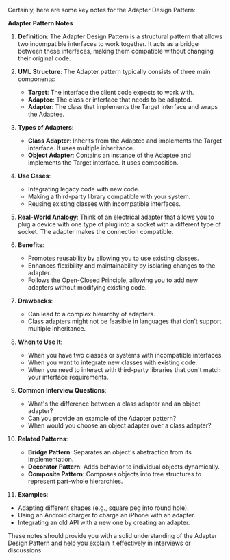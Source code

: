 Certainly, here are some key notes for the Adapter Design Pattern:

**Adapter Pattern Notes**

1. **Definition**: The Adapter Design Pattern is a structural pattern that allows two incompatible interfaces to work together. It acts as a bridge between these interfaces, making them compatible without changing their original code.

2. **UML Structure**: The Adapter pattern typically consists of three main components:
   - **Target**: The interface the client code expects to work with.
   - **Adaptee**: The class or interface that needs to be adapted.
   - **Adapter**: The class that implements the Target interface and wraps the Adaptee.

3. **Types of Adapters**:
   - **Class Adapter**: Inherits from the Adaptee and implements the Target interface. It uses multiple inheritance.
   - **Object Adapter**: Contains an instance of the Adaptee and implements the Target interface. It uses composition.

4. **Use Cases**:
   - Integrating legacy code with new code.
   - Making a third-party library compatible with your system.
   - Reusing existing classes with incompatible interfaces.

5. **Real-World Analogy**: Think of an electrical adapter that allows you to plug a device with one type of plug into a socket with a different type of socket. The adapter makes the connection compatible.

6. **Benefits**:
   - Promotes reusability by allowing you to use existing classes.
   - Enhances flexibility and maintainability by isolating changes to the adapter.
   - Follows the Open-Closed Principle, allowing you to add new adapters without modifying existing code.

7. **Drawbacks**:
   - Can lead to a complex hierarchy of adapters.
   - Class adapters might not be feasible in languages that don't support multiple inheritance.

8. **When to Use It**:
   - When you have two classes or systems with incompatible interfaces.
   - When you want to integrate new classes with existing code.
   - When you need to interact with third-party libraries that don't match your interface requirements.

9. **Common Interview Questions**:
   - What's the difference between a class adapter and an object adapter?
   - Can you provide an example of the Adapter pattern?
   - When would you choose an object adapter over a class adapter?

10. **Related Patterns**:
    - **Bridge Pattern**: Separates an object's abstraction from its implementation.
    - **Decorator Pattern**: Adds behavior to individual objects dynamically.
    - **Composite Pattern**: Composes objects into tree structures to represent part-whole hierarchies.

11. **Examples**:
   - Adapting different shapes (e.g., square peg into round hole).
   - Using an Android charger to charge an iPhone with an adapter.
   - Integrating an old API with a new one by creating an adapter.

These notes should provide you with a solid understanding of the Adapter Design Pattern and help you explain it effectively in interviews or discussions.